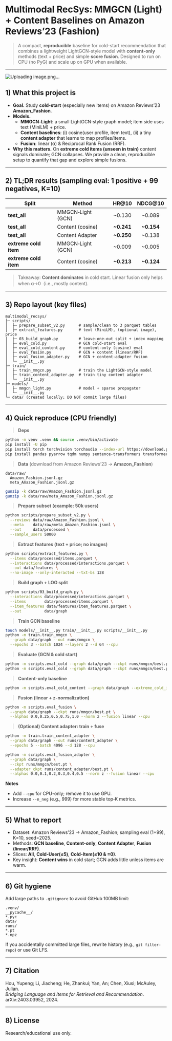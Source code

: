 # Multimodal RecSys: MMGCN (Light) + Content Baselines on Amazon Reviews’23 (Fashion)

> A compact, **reproducible** baseline for cold-start recommendation that combines a lightweight LightGCN-style model with **content-only** methods (text + price) and simple **score fusion**. Designed to run on CPU (no PyG) and scale up on GPU when available.

---

![Uploading image.png…]()

## 1) What this project is

- **Goal.** Study **cold-start** (especially new items) on Amazon Reviews’23 **Amazon_Fashion**.
- **Models.**
  - **MMGCN‑Light**: a small LightGCN‑style graph model; item side uses text (MiniLM) + price.
  - **Content baselines**: (i) cosine(user profile, item text), (ii) a tiny **content adapter** that learns to map profiles/items.
  - **Fusion**: linear (α) & Reciprocal Rank Fusion (RRF).
- **Why this matters.** On **extreme cold items (unseen in train)** content signals dominate; GCN collapses. We provide a clean, reproducible setup to quantify that gap and explore simple fusions.

---

## 2) TL;DR results (sampling eval: 1 positive + 99 negatives, K=10)

| Split                 | Method            |   HR@10    |  NDCG@10   |
| --------------------- | ----------------- | :--------: | :--------: |
| **test_all**          | MMGCN‑Light (GCN) |   ~0.130   |   ~0.089   |
| **test_all**          | Content (cosine)  | **~0.241** | **~0.154** |
| **test_all**          | Content Adapter   | **~0.250** |   ~0.138   |
| **extreme cold item** | MMGCN‑Light (GCN) |   ~0.009   |   ~0.005   |
| **extreme cold item** | Content (cosine)  | **~0.213** | **~0.124** |

> Takeaway: **Content dominates** in cold start. Linear fusion only helps when α→0（i.e., mostly content).

---

## 3) Repo layout (key files)

```
multimodal_recsys/
├─ scripts/
│  ├─ prepare_subset_v2.py      # sample/clean to 3 parquet tables
│  ├─ extract_features.py       # text (MiniLM), (optional image), price
│  ├─ 03_build_graph.py         # leave-one-out split + index mapping
│  ├─ eval_cold.py              # GCN cold-start eval
│  ├─ eval_cold_content.py      # content-only (cosine) eval
│  ├─ eval_fusion.py            # GCN + content (linear/RRF)
│  ├─ eval_fusion_adapter.py    # GCN + content-adapter fusion
│  └─ __init__.py
├─ train/
│  ├─ train_mmgcn.py            # train the LightGCN-style model
│  ├─ train_content_adapter.py  # train tiny content adapter
│  └─ __init__.py
├─ models/
│  ├─ mmgcn_light.py            # model + sparse propagator
│  └─ __init__.py
└─ data/ (created locally; DO NOT commit large files)
```

---

## 4) Quick reproduce (CPU friendly)

> **Deps**

```bash
python -m venv .venv && source .venv/bin/activate
pip install -U pip
pip install torch torchvision torchaudio --index-url https://download.pytorch.org/whl/cpu
pip install pandas pyarrow tqdm numpy sentence-transformers transformers open_clip_torch
```

> **Data** (download from Amazon Reviews’23 → **Amazon_Fashion**)

```
data/raw/
  Amazon_Fashion.jsonl.gz
  meta_Amazon_Fashion.jsonl.gz
```

```bash
gunzip -k data/raw/Amazon_Fashion.jsonl.gz
gunzip -k data/raw/meta_Amazon_Fashion.jsonl.gz
```

> **Prepare subset (example: 50k users)**

```bash
python scripts/prepare_subset_v2.py \
  --reviews data/raw/Amazon_Fashion.jsonl \
  --meta    data/raw/meta_Amazon_Fashion.jsonl \
  --out     data/processed \
  --sample_users 50000
```

> **Extract features (text + price; no images)**

```bash
python scripts/extract_features.py \
  --items data/processed/items.parquet \
  --interactions data/processed/interactions.parquet \
  --out data/features \
  --no-image --only-interacted --txt-bs 128
```

> **Build graph + LOO split**

```bash
python scripts/03_build_graph.py \
  --interactions data/processed/interactions.parquet \
  --items        data/processed/items.parquet \
  --item_features data/features/item_features.parquet \
  --out          data/graph
```

> **Train GCN baseline**

```bash
touch models/__init__.py train/__init__.py scripts/__init__.py
python -m train.train_mmgcn \
  --graph data/graph --out runs/mmgcn \
  --epochs 3 --batch 1024 --layers 2 --d 64 --cpu
```

> **Evaluate (GCN & cold start)**

```bash
python -m scripts.eval_cold --graph data/graph --ckpt runs/mmgcn/best.pt --cpu
python -m scripts.eval_cold --graph data/graph --ckpt runs/mmgcn/best.pt --extreme_cold_item --cpu
```

> **Content-only baseline**

```bash
python -m scripts.eval_cold_content --graph data/graph --extreme_cold_item
```

> **Fusion (linear + z-normalization)**

```bash
python -m scripts.eval_fusion \
  --graph data/graph --ckpt runs/mmgcn/best.pt \
  --alphas 0.0,0.25,0.5,0.75,1.0 --norm z --fusion linear --cpu
```

> **(Optional) Content adapter: train + fuse**

```bash
python -m train.train_content_adapter \
  --graph data/graph --out runs/content_adapter \
  --epochs 5 --batch 4096 --d 128 --cpu

python -m scripts.eval_fusion_adapter \
  --graph data/graph \
  --ckpt runs/mmgcn/best.pt \
  --adapter_ckpt runs/content_adapter/best.pt \
  --alphas 0.0,0.1,0.2,0.3,0.4,0.5 --norm z --fusion linear --cpu
```

**Notes**

- Add `--cpu` for CPU-only; remove it to use GPU.
- Increase `--n_neg` (e.g., 999) for more stable top‑K metrics.

---

## 5) What to report

- Dataset: Amazon Reviews’23 → Amazon_Fashion; sampling eval (1+99), K=10, seed=2025.
- Methods: **GCN baseline**, **Content-only**, **Content Adapter**, **Fusion (linear/RRF)**.
- Slices: **All**, **Cold‑User(≤5)**, **Cold‑Item(≤10 & =0)**.
- Key insight: **Content wins** in cold start; GCN adds little unless items are warm.

---

## 6) Git hygiene

Add large paths to `.gitignore` to avoid GitHub 100MB limit:

```
.venv/
__pycache__/
*.pyc
data/
runs/
*.pt
*.npz
```

If you accidentally committed large files, rewrite history (e.g., `git filter-repo`) or use Git LFS.

---

## 7) Citation

Hou, Yupeng; Li, Jiacheng; He, Zhankui; Yan, An; Chen, Xiusi; McAuley, Julian.  
*Bridging Language and Items for Retrieval and Recommendation*. arXiv:2403.03952, 2024.

---

## 8) License

Research/educational use only.
